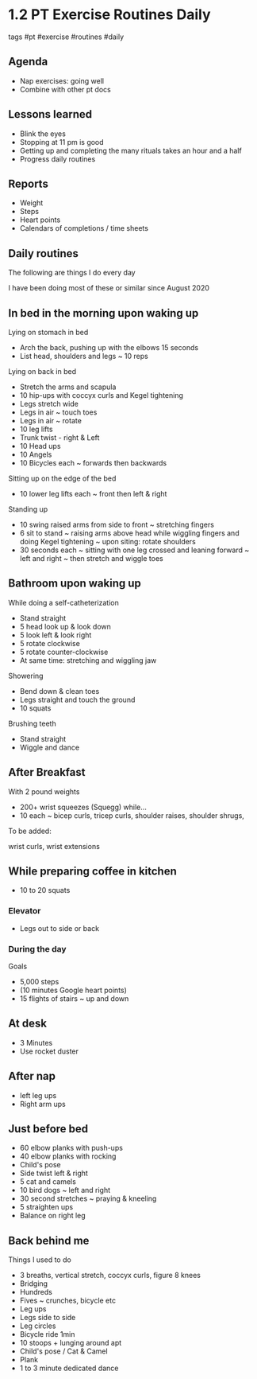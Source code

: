 # 1.2 PT Exercise Routines Daily

tags #pt #exercise #routines #daily

## Agenda

* Nap exercises: going well
* Combine with other pt docs

## Lessons learned

* Blink the eyes
* Stopping at 11 pm is good
* Getting up and completing the many rituals takes an hour and a half
* Progress daily routines

## Reports

* Weight
* Steps
* Heart points
* Calendars of completions / time sheets

## Daily routines

The following are things I do every day

I have been doing most of these or similar since August 2020

## In bed in the morning upon waking up

Lying on stomach in bed

* Arch the back, pushing up with the elbows 15 seconds
* List head, shoulders and legs ~ 10 reps

Lying on back in bed

* Stretch the arms and scapula
* 10 hip-ups with coccyx curls and Kegel tightening
* Legs stretch wide
* Legs in air ~ touch toes
* Legs in air ~ rotate
* 10 leg lifts
* Trunk twist - right & Left
* 10 Head ups
* 10 Angels
* 10 Bicycles each ~ forwards then backwards

Sitting up on the edge of the bed

* 10 lower leg lifts each ~ front then left & right

Standing up

* 10 swing raised arms from side to front ~ stretching fingers
* 6 sit to stand ~ raising arms above head while wiggling fingers and doing Kegel tightening ~ upon siting: rotate shoulders
* 30 seconds each ~ sitting with one leg crossed and leaning forward ~ left and right ~ then stretch and wiggle toes

## Bathroom upon waking up

While doing a self-catheterization

* Stand straight
* 5 head look up & look down
* 5 look left & look right
* 5 rotate clockwise
* 5 rotate counter-clockwise
* At same time: stretching and wiggling jaw

Showering

* Bend down & clean toes
* Legs straight and touch the ground
* 10 squats

Brushing teeth

* Stand straight
* Wiggle and dance

## After Breakfast

With 2 pound weights

* 200+ wrist squeezes (Squegg) while…
* 10 each ~ bicep curls, tricep curls, shoulder raises, shoulder shrugs,

To be added:

wrist curls, wrist extensions

## While preparing coffee in kitchen

* 10 to 20 squats

### Elevator

* Legs out to side or back

### During the day

Goals

* 5,000 steps
* (10 minutes Google heart points)
* 15 flights of stairs ~ up and down

## At desk

* 3 Minutes
* Use rocket duster

## After nap

* left leg ups
* Right arm ups

## Just before bed

* 60 elbow planks with push-ups
* 40 elbow planks with rocking
* Child's pose
* Side twist left & right
* 5 cat and camels
* 10 bird dogs ~ left and right
* 30 second stretches ~ praying & kneeling
* 5 straighten ups
* Balance on right leg

## Back behind me

Things I used to do

* 3 breaths, vertical stretch, coccyx curls, figure 8 knees
* Bridging
* Hundreds
* Fives ~ crunches, bicycle etc
* Leg ups
* Legs side to side
* Leg circles
* Bicycle ride 1min
* 10 stoops + lunging around apt
* Child's pose / Cat & Camel
* Plank
* 1 to 3 minute dedicated dance